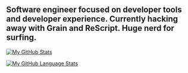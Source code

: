 
Software engineer focused on developer tools and developer experience.
Currently hacking away with Grain and ReScript. 
Huge nerd for surfing.
---
[![My GitHub Stats](https://github-readme-stats.vercel.app/api/?username=brendisurfs&count_private=true&theme=tokyonight&showicons=true)]()

[![My GitHub Language Stats](https://github-readme-stats.vercel.app/api/top-langs/?username=brendisurfs&langs_count=6&hide=javascript&theme=tokyonight&layout=compact)]()
